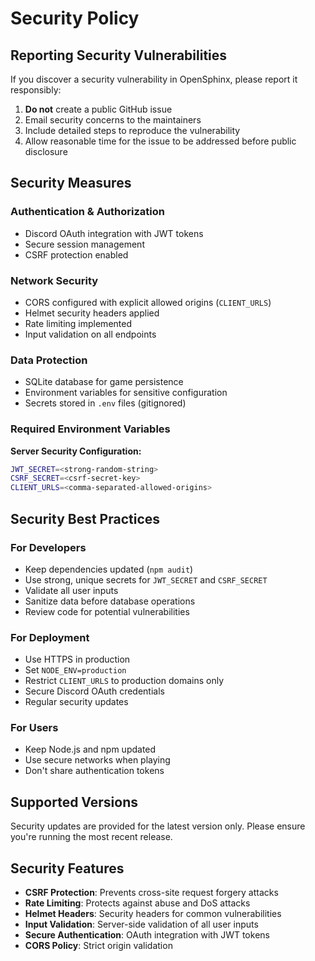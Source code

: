 # Security Policy

## Reporting Security Vulnerabilities

If you discover a security vulnerability in OpenSphinx, please report it responsibly:

1. **Do not** create a public GitHub issue
2. Email security concerns to the maintainers
3. Include detailed steps to reproduce the vulnerability
4. Allow reasonable time for the issue to be addressed before public disclosure

## Security Measures

### Authentication & Authorization
- Discord OAuth integration with JWT tokens
- Secure session management
- CSRF protection enabled

### Network Security
- CORS configured with explicit allowed origins (`CLIENT_URLS`)
- Helmet security headers applied
- Rate limiting implemented
- Input validation on all endpoints

### Data Protection
- SQLite database for game persistence
- Environment variables for sensitive configuration
- Secrets stored in `.env` files (gitignored)

### Required Environment Variables

**Server Security Configuration:**
```bash
JWT_SECRET=<strong-random-string>
CSRF_SECRET=<csrf-secret-key>
CLIENT_URLS=<comma-separated-allowed-origins>
```

## Security Best Practices

### For Developers
- Keep dependencies updated (`npm audit`)
- Use strong, unique secrets for `JWT_SECRET` and `CSRF_SECRET`
- Validate all user inputs
- Sanitize data before database operations
- Review code for potential vulnerabilities

### For Deployment
- Use HTTPS in production
- Set `NODE_ENV=production`
- Restrict `CLIENT_URLS` to production domains only
- Secure Discord OAuth credentials
- Regular security updates

### For Users
- Keep Node.js and npm updated
- Use secure networks when playing
- Don't share authentication tokens

## Supported Versions

Security updates are provided for the latest version only. Please ensure you're running the most recent release.

## Security Features

- **CSRF Protection**: Prevents cross-site request forgery attacks
- **Rate Limiting**: Protects against abuse and DoS attacks  
- **Helmet Headers**: Security headers for common vulnerabilities
- **Input Validation**: Server-side validation of all user inputs
- **Secure Authentication**: OAuth integration with JWT tokens
- **CORS Policy**: Strict origin validation